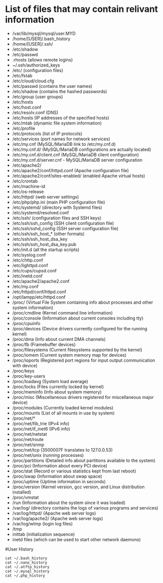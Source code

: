 # List of files that may contain relivant information
- /var/lib/mysql/mysql/user.MYD
- /home/[USER]/.bash_history
- /home/[USER]/.ssh/
- /etc/shadow
- /etc/passwd
- .rhosts (allows remote logins)
- ~/.ssh/authorized_keys
- /etc/ (configuration files)
- /etc/fstab
- /etc/cloud/cloud.cfg
- /etc/passwd (contains the user names)
- /etc/shadow (contains the hashed passwords)
- /etc/group (user groups)
- /etc/hosts
- /etc/host.conf
- /etc/resolv.conf (DNS)
- /etc/hosts (IP addresses of the specified hosts)
- /etc/mtab (dynamic file system information)
- /etc/profile 
- /etc/protocols (list of IP protocols)
- /etc/services (port names for network services)
- /etc/my.cnf (MySQL/MariaDB link to /etc/my.cnf.d)
- /etc/my.cnf.d/ (MySQL/MariaDB configurations are actually located)
- /etc/my.cnf.d/client.cnf (MySQL/MariaDB client configuration)
- /etc/my.cnf.d/server.cnf - MySQL/MariaDB server configuration
- /etc/apache2/ 
- /etc/apache2/conf/httpd.conf (Apache configuration file)
- /etc/apache2/conf/sites-enabled/ (enabled Apache virtual hosts)
- /etc/crontab
- /etc/machine-id
- /etc/os-release
- /etc/httpd/ (web server settings)
- /etc/php/php.ini (main PHP configuration file)
- /etc/systemd/ (directory with Systemd files)
- /etc/systemd/resolved.conf
- /etc/ssh/ (configuration files and SSH keys)
- /etc/ssh/ssh_config (SSH client configuration file)
- /etc/ssh/sshd_config (SSH server configuration file)
- /etc/ssh/ssh_host_* (other formats)
- /etc/ssh/ssh_host_dsa_key
- /etc/ssh/ssh_host_dsa_key.pub
- /etc/init.d (all the startup scripts)
- /etc/syslog.conf
- /etc/chttp.conf
- /etc/lighttpd.conf
- /etc/cups/cupsd.conf
- /etc/inetd.conf
- /etc/apache2/apache2.conf
- /etc/my.conf
- /etc/httpd/conf/httpd.conf
- /opt/lampp/etc/httpd.conf
- /proc/ (Virtual File System containing info about processes and other system information)
- /proc/cmdline (Kernel command line information)
- /proc/console (Information about current consoles including tty)
- /proc/cpuinfo
- /proc/devices (Device drivers currently configured for the running kernel)
- /proc/dma (Info about current DMA channels)
- /proc/fb (Framebuffer devices)
- /proc/filesystems (Current filesystems supported by the kernel)
- /proc/iomem (Current system memory map for devices)
- /proc/ioports (Registered port regions for input output communication with device)
- /proc/keys
- /proc/key-users
- /proc/loadavg (System load average)
- /proc/locks (Files currently locked by kernel)
- /proc/meminfo (Info about system memory)
- /proc/misc (Miscellaneous drivers registered for miscellaneous major device)
- /proc/modules (Currently loaded kernel modules)
- /proc/mounts (List of all mounts in use by system)
- /proc/net/*
- /proc/net/fib_trie (IPv4 info)
- /proc/net/if_inet6 (IPv6 info)
- /proc/net/netstat
- /proc/net/route
- /proc/net/snmp
- /proc/net/tcp (3500007F translates to 127.0.0.53)
- /proc/net/unix (running processes)
- /proc/partitions (Detailed info about partitions available to the system)
- /proc/pci (Information about every PCI device)
- /proc/stat (Record or various statistics kept from last reboot)
- /proc/swap (Information about swap space)
- /proc/uptime (Uptime information in seconds)
- /proc/version (Kernel version, gcc version, and Linux distribution installed)
- /proc/vmstat
- /run (Information about the system since it was loaded)
- /var/log/ (directory contains the logs of various programs and services)
- /var/log/httpd/ (Apache web server logs)
- /var/log/apache2/ (Apache web server logs)
- /var/log/wtmp  (login log files)
- /tmp
- inittab  (initialization sequence)
- inetd files (which can be used to start other network daemons)

#User History
```
cat ~/.bash_history
cat ~/.nano_history
cat ~/.atftp_history
cat ~/.mysql_history
cat ~/.php_history
```
